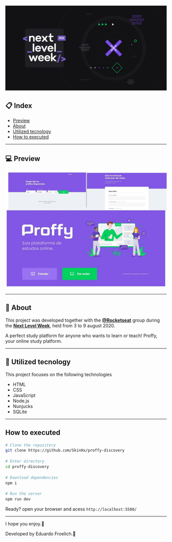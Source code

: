 <p align="center">
<img src="public/images/repository/title-readme.png">
</p>

## :clipboard: Index

- [Preview](#computer-preview)
- [About](#book-about)
- [Utilized tecnology](#rocket-utilized-tecnology)
- [How to executed](#how-to-executed)

---

## :computer: Preview

<p align="center">
    <img src="public/images/repository/screenshot/page.png" width="700">
</p>

---

## :book: About

This project was developed together with the **[@Rocketseat](https://github.com/Rocketseat)** group during the **[Next Level Week](https://nextlevelweek.com/)**, held from 3 to 9 august 2020.

A perfect study platform for anyone who wants to learn or teach! Proffy, your online study platform.

---

## :rocket: Utilized tecnology

This project focuses on the following technologies

- HTML
- CSS
- JavaScript
- Node.js
- Nunjucks
- SQLite

---

## How to executed

```bash
# Clone the repository
git clone https://github.com/SkinHx/proffy-discovery

# Enter directory
cd proffy-discovery

# Download dependencies
npm i

# Run the server
npm run dev
```
Ready? open your browser and acess `http://localhost:5500/`

---

I hope you enjoy.:purple_heart:

Developed by Eduardo Froelich.:metal:


